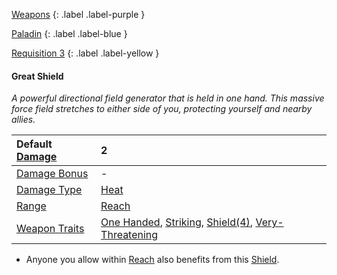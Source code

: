 
[Weapons](Game/Weapons-List)
{: .label .label-purple }

[Paladin](Game/Blocks/Paladin)
{: .label .label-blue }

[Requisition 3](Game/Deployment#Requisition)
{: .label .label-yellow }
#### Great Shield
*A powerful directional field generator that is held in one hand. This massive force field stretches to either side of you, protecting yourself and nearby allies.*

| Default [Damage](Core/Weapons#Calculating%20Damage) | 2                                                                                                                                                                                  |
| :-------------------------------------------------- | :--------------------------------------------------------------------------------------------------------------------------------------------------------------------------------- |
| [Damage Bonus](Game/Core/Weapons#Damage%20Bonus)    | -                                                                                                                                                                                  |
| [Damage Type](Core/Weapons#Damage%20Type)           | [Heat](Game/Core/Injury#Heat)                                                                                                                                                      |
| [Range](Core/Weapons#Range)                         | [Reach](Game/Core/Movement#Reach)                                                                                                                                                  |
| [Weapon Traits](Core/Weapon-Traits)                 | [One Handed](Game/Core/Blocks/One-Handed), [Striking](Game/Core/Blocks/Striking), [Shield(4)](Game/Core/Blocks/Shield), [Very-Threatening](Game/Core/Blocks/Very-Threatening) |

* Anyone you allow within [Reach](Game/Core/Movement#Reach) also benefits from this [Shield](Game/Core/Terminology#Shield).

